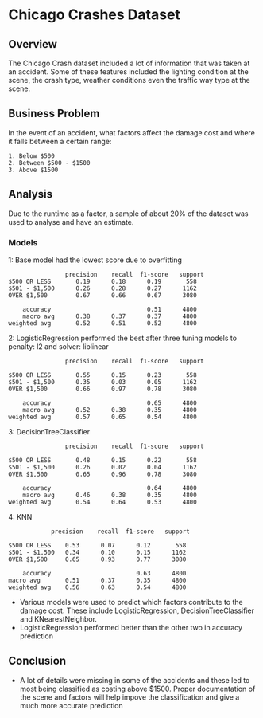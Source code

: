 # Chicago Crashes Dataset

## Overview

The Chicago Crash dataset included a lot of information that was taken at an accident. Some of these features included the lighting condition at the scene, the crash type, weather conditions even the traffic way type at the scene.

## Business Problem

In the event of an accident, what factors affect the damage cost and where it falls between a certain range:
    
    1. Below $500
    2. Between $500 - $1500
    3. Above $1500

## Analysis
Due to the runtime as a factor, a sample of about 20% of the dataset was used to analyse and have an estimate.

### Models
1: Base model had the lowest score due to overfitting

                    precision    recall  f1-score   support
    $500 OR LESS       0.19      0.18      0.19       558
    $501 - $1,500      0.26      0.28      0.27      1162
    OVER $1,500        0.67      0.66      0.67      3080

        accuracy                           0.51      4800
        macro avg      0.38      0.37      0.37      4800
    weighted avg       0.52      0.51      0.52      4800

2: LogisticRegression performed the best after three tuning models to penalty: l2 and solver: liblinear

                    precision    recall  f1-score   support

    $500 OR LESS       0.55      0.15      0.23       558
    $501 - $1,500      0.35      0.03      0.05      1162
    OVER $1,500        0.66      0.97      0.78      3080

        accuracy                           0.65      4800
        macro avg      0.52      0.38      0.35      4800
    weighted avg       0.57      0.65      0.54      4800

3: DecisionTreeClassifier

                    precision    recall  f1-score   support

    $500 OR LESS       0.48      0.15      0.22       558
    $501 - $1,500      0.26      0.02      0.04      1162
    OVER $1,500        0.65      0.96      0.78      3080

        accuracy                           0.64      4800
        macro avg      0.46      0.38      0.35      4800
    weighted avg       0.54      0.64      0.53      4800



4: KNN

                precision    recall  f1-score   support

    $500 OR LESS    0.53      0.07      0.12       558
    $501 - $1,500   0.34      0.10      0.15      1162
    OVER $1,500     0.65      0.93      0.77      3080

        accuracy                        0.63      4800
    macro avg       0.51      0.37      0.35      4800
    weighted avg    0.56      0.63      0.54      4800




* Various models were used to predict which factors contribute to the damage cost. These include LogisticRegression, DecisionTreeClassifier and KNearestNeighbor.
* LogisticRegression performed better than the other two in accuracy prediction

## Conclusion
* A lot of details were missing in some of the accidents and these led to most being classified as costing above $1500. Proper documentation of the scene and factors will help impove the classification and give a much more accurate prediction